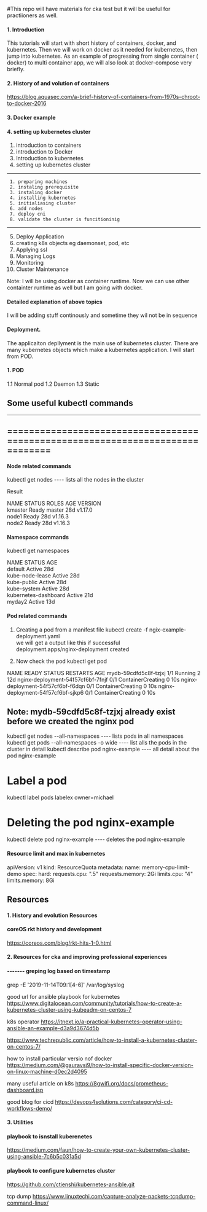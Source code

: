 #This repo will have materials for cka test but it will be useful for practiioners as well. 

#### 1. Introduction 
This tutorials will start with short history of containers, docker, and kubernetes. Then we will work on docker as it needed for kubernetes, then jump into kubernetes. As an example of progressing from single container ( docker) to multi container app, we will also look at docker-compose very briefly. 

#### 2. History of and volution of containers
https://blog.aquasec.com/a-brief-history-of-containers-from-1970s-chroot-to-docker-2016


#### 3. Docker example 


#### 4. setting up kubernetes cluster
1. introduction to containers
2. introduction to Docker 
3. Introduction to kubernetes
4. setting up kubernetes cluster

---
     1. preparing machines
     2. instaling prerequisite
     3. instaling docker 
     4. installing kubernetes 
     5. initialiasing cluster
     6. add nodes
     7. deploy cni 
     8. validate the cluster is funcitioninig 
 ---
5. Deploy Application 
6. creating k8s objects eg daemonset, pod, etc
7. Applying ssl 
8. Managing Logs
9. Monitoring 
10. Cluster Maintenance


Note: I will be using docker as container runtime. Now we can use other containter runtime as well but I am going with docker. 

#### Detailed explanation of above topics

I will be adding stuff continously and sometime they wil not be in sequence

#### Deployment. 
The applicaiton depllyment is the main use of kubernetes cluster. There are many kubernetes objects which make a kubernetes application. I will start from POD.

#### 1. POD
1.1 Normal pod
1.2 Daemon
1.3 Static 


## Some useful kubectl commands 

---
==============================================================================
---

#### Node related commands 
kubectl get nodes                       	----	lists all the nodes in the cluster


Result

NAME      STATUS   ROLES    AGE   VERSION \
kmaster   Ready    master   28d   v1.17.0 \
node1     Ready    <none>   28d   v1.16.3 \
node2     Ready    <none>   28d   v1.16.3
	

#### Namespace commands 
kubectl get namespaces

NAME                   STATUS   AGE \
default                Active   28d \
kube-node-lease        Active   28d \
kube-public            Active   28d \
kube-system            Active   28d \
kubernetes-dashboard   Active   21d \
myday2                 Active   13d

	

#### Pod related commands
1. Creating a pod from a manifest file 
kubectl create -f ngix-example-deployment.yaml \
we will get a output like this if successful \
deployment.apps/nginx-deployment created

2. Now check the pod 
kubectl get pod

NAME                                READY   STATUS              RESTARTS   AGE
mydb-59cdfd5c8f-tzjxj               1/1     Running             2          12d
nginx-deployment-54f57cf6bf-7fnjf   0/1     ContainerCreating   0          10s
nginx-deployment-54f57cf6bf-f6dqn   0/1     ContainerCreating   0          10s
nginx-deployment-54f57cf6bf-sjkp6   0/1     ContainerCreating   0          10s

Note: mydb-59cdfd5c8f-tzjxj already exist before we created the nginx pod
---
kubectl get nodes --all-namespaces 		----	lists pods in all namespaces
kubectl get pods --all-namespaces -o wide	----	list alls the pods in the cluster in detail
kubectl describe pod nginx-example		----	all detail about the pod nginx-example
# Label a pod
 kubectl label pods labelex owner=michael
# Deleting the pod nginx-example 
kubectl delete pod nginx-example 			----	deletes the pod nginx-example


#### Resource limit and max in kubernetes

apiVersion: v1
kind: ResourceQuota
metadata:
  name: memory-cpu-limit-demo
spec:
  hard:
    requests.cpu: ".5"
    requests.memory: 2Gi
    limits.cpu: "4"
    limits.memory: 8Gi
    



## Resources

#### 1. History and evolution Resources
#### coreOS rkt history and development 
https://coreos.com/blog/rkt-hits-1-0.html

#### 2. Resources for cka and improving professional experiences

#### ------- greping log based on timestamp
grep -E '2019-11-14T09:1[4-6]' /var/log/syslog

good url for ansible playbook for kubernetes \
https://www.digitalocean.com/community/tutorials/how-to-create-a-kubernetes-cluster-using-kubeadm-on-centos-7

k8s operator
https://itnext.io/a-practical-kubernetes-operator-using-ansible-an-example-d3a9d3674d5b

https://www.techrepublic.com/article/how-to-install-a-kubernetes-cluster-on-centos-7/

how to install particular versio nof docker
https://medium.com/@gauravsj9/how-to-install-specific-docker-version-on-linux-machine-d0ec2d4095

many useful article on k8s
https://8gwifi.org/docs/prometheus-dashboard.jsp

good blog for cicd
https://devops4solutions.com/category/ci-cd-workflows-demo/


#### 3. Utilities 
#### playbook to isnstall kuberenetes
https://medium.com/faun/how-to-create-your-own-kubernetes-cluster-using-ansible-7c6b5c031a5d 
#### playbook to configure kubernetes cluster
https://github.com/ctienshi/kubernetes-ansible.git

tcp dump
https://www.linuxtechi.com/capture-analyze-packets-tcpdump-command-linux/
